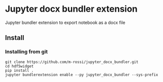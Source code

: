# Jupyter docx bundler extension

Jupyter bundler extension to export notebook as a docx file

## Install

### Installing from git

```
git clone https://github.com/m-rossi/jupyter_docx_bundler.git
cd hdf5widget
pip install .
jupyter bundlerextension enable --py jupyter_docx_bundler --sys-prefix
```
